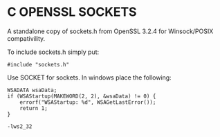 C OPENSSL SOCKETS
=================

A standalone copy of sockets.h from OpenSSL 3.2.4 for Winsock/POSIX
compativility.

To include sockets.h simply put:

    #include "sockets.h"

Use SOCKET for sockets. In windows place the following:

    WSADATA wsaData;
    if (WSAStartup(MAKEWORD(2, 2), &wsaData) != 0) {
        errorf("WSAStartup: %d", WSAGetLastError());
        return 1;
    }

    -lws2_32
